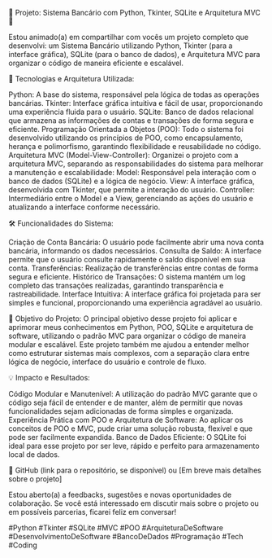 🔹 Projeto: Sistema Bancário com Python, Tkinter, SQLite e Arquitetura MVC 🔹

Estou animado(a) em compartilhar com vocês um projeto completo que desenvolvi: um Sistema Bancário utilizando Python, 
Tkinter (para a interface gráfica), SQLite (para o banco de dados), e Arquitetura MVC para organizar o código de maneira eficiente e escalável.

🔧 Tecnologias e Arquitetura Utilizada:

Python: A base do sistema, responsável pela lógica de todas as operações bancárias.
Tkinter: Interface gráfica intuitiva e fácil de usar, proporcionando uma experiência fluida para o usuário.
SQLite: Banco de dados relacional que armazena as informações de contas e transações de forma segura e eficiente.
Programação Orientada a Objetos (POO): Todo o sistema foi desenvolvido utilizando os princípios de POO, como encapsulamento, 
herança e polimorfismo, garantindo flexibilidade e reusabilidade no código.
Arquitetura MVC (Model-View-Controller): Organizei o projeto com a arquitetura MVC, separando as 
responsabilidades do sistema para melhorar a manutenção e escalabilidade:
Model: Responsável pela interação com o banco de dados (SQLite) e a lógica de negócio.
View: A interface gráfica, desenvolvida com Tkinter, que permite a interação do usuário.
Controller: Intermediário entre o Model e a View, gerenciando as ações do usuário e atualizando a interface conforme necessário.

🛠 Funcionalidades do Sistema:

Criação de Conta Bancária: O usuário pode facilmente abrir uma nova conta bancária, informando os dados necessários.
Consulta de Saldo: A interface permite que o usuário consulte rapidamente o saldo disponível em sua conta.
Transferências: Realização de transferências entre contas de forma segura e eficiente.
Histórico de Transações: O sistema mantém um log completo das transações realizadas, garantindo transparência e rastreabilidade.
Interface Intuitiva: A interface gráfica foi projetada para ser simples e funcional, proporcionando uma experiência agradável ao usuário.

🎯 Objetivo do Projeto:
O principal objetivo desse projeto foi aplicar e aprimorar meus conhecimentos em Python, POO, SQLite e arquitetura de software, utilizando o padrão MVC para organizar o código de maneira modular e escalável. Este projeto também me ajudou a entender melhor como estruturar sistemas mais complexos, com a separação clara entre lógica de negócio, interface do usuário e controle de fluxo.

💡 Impacto e Resultados:

Código Modular e Manutenível: A utilização do padrão MVC garante que o código seja fácil de entender e de manter, além de permitir que novas funcionalidades sejam adicionadas de forma simples e organizada.
Experiência Prática com POO e Arquitetura de Software: Ao aplicar os conceitos de POO e MVC, pude criar uma solução robusta, flexível e que pode ser facilmente expandida.
Banco de Dados Eficiente: O SQLite foi ideal para esse projeto por ser leve, rápido e perfeito para armazenamento local de dados.

🔗 GitHub (link para o repositório, se disponível) ou [Em breve mais detalhes sobre o projeto]

Estou aberto(a) a feedbacks, sugestões e novas oportunidades de colaboração. Se você está interessado em discutir mais sobre o projeto ou em possíveis parcerias, ficarei feliz em conversar!

#Python #Tkinter #SQLite #MVC #POO #ArquiteturaDeSoftware #DesenvolvimentoDeSoftware #BancoDeDados #Programação #Tech #Coding
